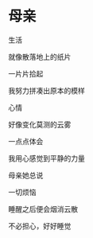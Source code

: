 # 母亲
生活

就像散落地上的纸片

一片片拾起

我努力拼凑出原本的模样

心情

好像变化莫测的云雾

一点点体会

我用心感觉到平静的力量

母亲她总说

一切烦恼

睡醒之后便会烟消云散

不必担心，好好睡觉